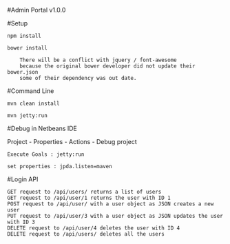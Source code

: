 #Admin Portal v1.0.0


#Setup

    npm install
    
    bower install

        There will be a conflict with jquery / font-awesome 
        because the original bower developer did not update their bower.json 
        some of their dependency was out date. 

#Command Line 

    mvn clean install

    mvn jetty:run

#Debug in Netbeans IDE

Project - Properties - Actions - Debug project

    Execute Goals : jetty:run

    set properties : jpda.listen=maven

#Login API

    GET request to /api/users/ returns a list of users
    GET request to /api/user/1 returns the user with ID 1
    POST request to /api/user/ with a user object as JSON creates a new user
    PUT request to /api/user/3 with a user object as JSON updates the user with ID 3
    DELETE request to /api/user/4 deletes the user with ID 4
    DELETE request to /api/users/ deletes all the users
